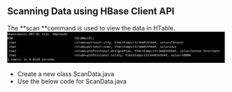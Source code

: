 ## Scanning Data using HBase Client API

The **scan **command is used to view the data in HTable.![](/assets/scan_data_hbase.png)

* Create a new class ScanData.java
* Use the below code for ScanData.java



